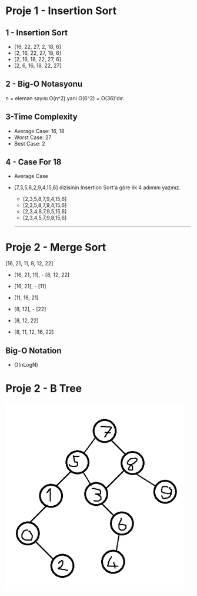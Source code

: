 # Proje 1 - Insertion Sort

## 1 - Insertion Sort
- [16, 22, 27, 2, 18, 6]
- [2, 16, 22, 27, 18, 6]
- [2, 16, 18, 22, 27, 6]
- [2, 6, 16, 18, 22, 27]

## 2 - Big-O Notasyonu
n = eleman sayısı
O(n^2) yani O(6^2) = O(36)'dır.

## 3-Time Complexity
- Average Case: 16, 18
- Worst Case: 27
- Best Case: 2

## 4 - Case For 18
- Average Case



* [7,3,5,8,2,9,4,15,6] dizisinin Insertion Sort'a göre ilk 4 adımını yazınız.
  * [2,3,5,8,7,9,4,15,6]
  * [2,3,5,8,7,9,4,15,6]
  * [2,3,4,8,7,9,5,15,6]
  * [2,3,4,5,7,9,8,15,6]
  
  ***
  
# Proje 2 - Merge Sort

[16, 21, 11, 8, 12, 22]

- [16, 21, 11], - [8, 12, 22]
- [16, 21], - [11]
- [11, 16, 21]

- [8, 12], - [22]
- [8, 12, 22]

- [8, 11, 12, 16, 22]

## Big-O Notation
- O(nLogN)


# Proje 2 - B Tree

![BTree](btree.png)
